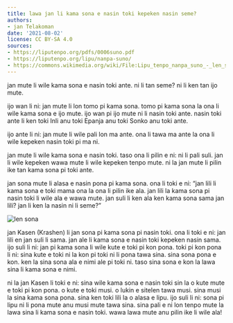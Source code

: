 ```yaml
---
title: lawa jan li kama sona e nasin toki kepeken nasin seme?
authors:
- jan Telakoman
date: '2021-08-02'
license: CC BY-SA 4.0
sources:
- https://liputenpo.org/pdfs/0006suno.pdf
- https://liputenpo.org/lipu/nanpa-suno/
- https://commons.wikimedia.org/wiki/File:Lipu_tenpo_nanpa_suno_-_len_sona.png
---
```


jan mute li wile kama sona e nasin toki ante. ni li tan seme? ni li ken tan ijo mute.

ijo wan li ni: jan mute li lon tomo pi kama sona. tomo pi kama sona la ona li wile kama sona e ijo mute. ijo wan pi ijo mute ni li nasin toki ante. nasin toki ante li ken toki Inli anu toki Epanja anu toki Sonko anu toki ante.

ijo ante li ni: jan mute li wile pali lon ma ante. ona li tawa ma ante la ona li wile kepeken nasin toki pi ma ni.

jan mute li wile kama sona e nasin toki. taso ona li pilin e ni: ni li pali suli. jan li wile kepeken wawa mute li wile kepeken tenpo mute. ni la jan mute li pilin ike tan kama sona pi toki ante.

jan sona mute li alasa e nasin pona pi kama sona. ona li toki e ni: “jan lili li kama sona e toki mama ona la ona li pilin ike ala. jan lili la kama sona pi nasin toki li wile ala e wawa mute. jan suli li ken ala ken kama sona sama jan lili? jan li ken la nasin ni li seme?”

![len sona](https://upload.wikimedia.org/wikipedia/commons/e/ed/Lipu_tenpo_nanpa_suno_-_len_sona.png)

jan Kasen (Krashen) li jan sona pi kama sona pi nasin toki. ona li toki e ni: jan lili en jan suli li sama. jan ale li kama sona e nasin toki kepeken nasin sama. ijo suli li ni: jan pi kama sona li wile kute e toki pi kon pona. toki pi kon pona li ni: sina kute e toki ni la kon pi toki ni li pona tawa sina. sina sona pona e kon. ken la sina sona ala e nimi ale pi toki ni. taso sina sona e kon la lawa sina li kama sona e nimi.

ni la jan Kasen li toki e ni: sina wile kama sona e nasin toki sin la o kute mute e toki pi kon pona. o kute e toki musi. o lukin e sitelen tawa musi. sina musi la sina kama sona pona. sina ken toki lili la o alasa e lipu. ijo suli li ni: sona pi lipu ni li pona mute anu musi mute tawa sina. sina pali e ni lon tenpo mute la lawa sina li kama sona e nasin toki. wawa lawa mute anu pilin ike li wile ala!